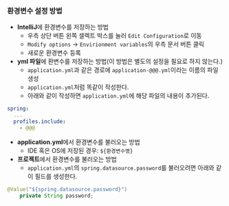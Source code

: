 ### 환경변수 설정 방법
- **IntelliJ**에 환경변수를 저장하는 방법
  - 우측 상단 버튼 왼쪽 셀렉트 박스를 눌러 `Edit Configuration`로 이동
  - `Modify options` → `Envirionment variables`의 우측 문서 버튼 클릭
  - 새로운 환경변수 등록
- **yml 파일**에 환변수를 저장하는 방법(이 방법은 별도의 설정을 필요로 하지 않는다.)
  - `application.yml`과 같은 경로에 `application-@@@.yml`이라는 이름의 파일 생성
  - `application.yml`처럼 똑같이 작성한다.
  - 아래와 같이 작성하면 `application.yml`에 해당 파일의 내용이 추가된다.
```yml
spring:
  ...
  profiles.include:
    - @@@
```
- **application.yml**에서 환경변수를 불러오는 방법
  - IDE 혹은 OS에 저장된 경우: `${환경변수명}`
- **프로젝트**에서 환경변수를 불러오는 방법
  - `application.yml`의 `spring.datasource.password`를 불러오려면 아래와 같이 필드를 생성한다.
```java
@Value("${spring.datasource.password}")
    private String password;
```